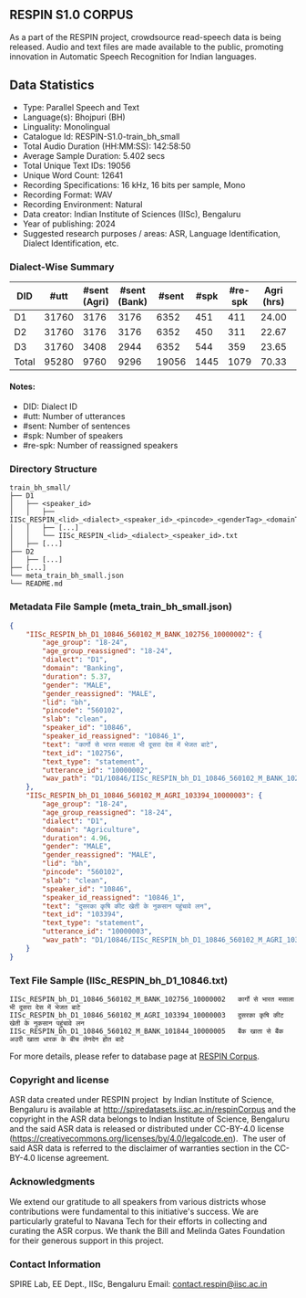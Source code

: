 ## RESPIN S1.0 CORPUS ##

As a part of the RESPIN project, crowdsource read-speech data is being released. Audio and text files
are made available to the public, promoting innovation in Automatic Speech Recognition for Indian languages.

## Data Statistics ##

- Type: Parallel Speech and Text
- Language(s): Bhojpuri (BH)
- Linguality: Monolingual
- Catalogue Id: RESPIN-S1.0-train_bh_small
- Total Audio Duration (HH:MM:SS): 142:58:50
- Average Sample Duration: 5.402 secs
- Total Unique Text IDs: 19056
- Unique Word Count: 12641
- Recording Specifications: 16 kHz, 16 bits per sample, Mono
- Recording Format: WAV
- Recording Environment: Natural
- Data creator: Indian Institute of Sciences (IISc), Bengaluru
- Year of publishing: 2024
- Suggested research purposes / areas: ASR, Language Identification, Dialect Identification, etc.

### Dialect-Wise Summary ###
| DID   | #utt | #sent (Agri) | #sent (Bank) | #sent | #spk | #re-spk | Agri (hrs) | Bank (hrs) | Total (hrs) |
|-------|------|--------------|--------------|-------|------|---------|------------|------------|-------------|
| D1 | 31760 | 3176 | 3176 | 6352 | 451 | 411 | 24.00 | 25.06 | 49.07 |
| D2 | 31760 | 3176 | 3176 | 6352 | 450 | 311 | 22.67 | 25.06 | 47.73 |
| D3 | 31760 | 3408 | 2944 | 6352 | 544 | 359 | 23.65 | 22.53 | 46.18 |
| Total | 95280 | 9760 | 9296 | 19056 | 1445 | 1079 | 70.33 | 72.65 | 142.98 |



#### Notes:
- DID: Dialect ID
- #utt: Number of utterances
- #sent: Number of sentences
- #spk: Number of speakers
- #re-spk: Number of reassigned speakers

### Directory Structure ###
```
train_bh_small/
├── D1
│   ├── <speaker_id>
│   │   ├── IISc_RESPIN_<lid>_<dialect>_<speaker_id>_<pincode>_<genderTag>_<domainTag>_<text_id>_<uttid>.wav
│   │   ├── [...]
│   │   └── IISc_RESPIN_<lid>_<dialect>_<speaker_id>.txt
│   ├── [...]
├── D2
│   ├── [...]
├── [...]
└── meta_train_bh_small.json
└── README.md
```

### Metadata File Sample (meta_train_bh_small.json) ###

```json
{
    "IISc_RESPIN_bh_D1_10846_560102_M_BANK_102756_10000002": {
        "age_group": "18-24",
        "age_group_reassigned": "18-24",
        "dialect": "D1",
        "domain": "Banking",
        "duration": 5.37,
        "gender": "MALE",
        "gender_reassigned": "MALE",
        "lid": "bh",
        "pincode": "560102",
        "slab": "clean",
        "speaker_id": "10846",
        "speaker_id_reassigned": "10846_1",
        "text": "कार्गो से भारत मसाला भी दूसरा देस में भेजत बाटे",
        "text_id": "102756",
        "text_type": "statement",
        "utterance_id": "10000002",
        "wav_path": "D1/10846/IISc_RESPIN_bh_D1_10846_560102_M_BANK_102756_10000002.wav"
    },
    "IISc_RESPIN_bh_D1_10846_560102_M_AGRI_103394_10000003": {
        "age_group": "18-24",
        "age_group_reassigned": "18-24",
        "dialect": "D1",
        "domain": "Agriculture",
        "duration": 4.96,
        "gender": "MALE",
        "gender_reassigned": "MALE",
        "lid": "bh",
        "pincode": "560102",
        "slab": "clean",
        "speaker_id": "10846",
        "speaker_id_reassigned": "10846_1",
        "text": "दुसरका कृषि कीट खेती के नुकसान पहुंचावे लन",
        "text_id": "103394",
        "text_type": "statement",
        "utterance_id": "10000003",
        "wav_path": "D1/10846/IISc_RESPIN_bh_D1_10846_560102_M_AGRI_103394_10000003.wav"
    }
}
```

### Text File Sample (IISc_RESPIN_bh_D1_10846.txt) ###
```
IISc_RESPIN_bh_D1_10846_560102_M_BANK_102756_10000002	कार्गो से भारत मसाला भी दूसरा देस में भेजत बाटे
IISc_RESPIN_bh_D1_10846_560102_M_AGRI_103394_10000003	दुसरका कृषि कीट खेती के नुकसान पहुंचावे लन
IISc_RESPIN_bh_D1_10846_560102_M_BANK_101844_10000005	बैंक खाता से बैंक अउरी खाता धारक के बीच लेनदेन होत बाटे
```

For more details, please refer to database page at [RESPIN Corpus](http://spiredatasets.iisc.ac.in/respinCorpus).

### Copyright and license ###

ASR data created under RESPIN project  by Indian Institute of Science, Bengaluru is available
at http://spiredatasets.iisc.ac.in/respinCorpus and the copyright in the ASR data belongs to
Indian Institute of Science, Bengaluru and the said ASR data is released or distributed under
CC-BY-4.0 license (https://creativecommons.org/licenses/by/4.0/legalcode.en).  The user of
said ASR data is referred to the disclaimer of warranties section in the CC-BY-4.0 license
agreement.


### Acknowledgments ###

We extend our gratitude to all speakers from various districts whose contributions were fundamental to this initiative's success.
We are particularly grateful to Navana Tech for their efforts in collecting and curating the ASR corpus.
We thank the Bill and Melinda Gates Foundation for their generous support in this project.

### Contact Information ###

SPIRE Lab, EE Dept., IISc, Bengaluru
Email: contact.respin@iisc.ac.in